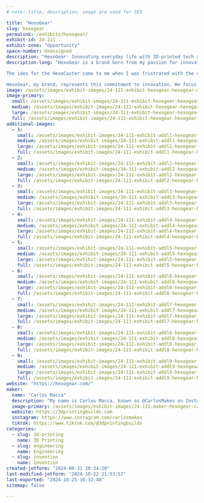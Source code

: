```yaml
---
# note: title, description, image are used for SEO

title: "HexoGear"
slug: hexogear
permalink: /exhibits/hexogear/
exhibit-id: 24-111
exhibit-zone: "Opportunity"
space-number: Unassigned
description: "HexoGear: Innovating everyday life with 3D-printed tech accessories and practical, stylish solutions"
description-long: "HexoGear is a brand born from my passion for innovation and a love for making life easier with creative, practical solutions. My name is Carlos Macca, and I’m the inventor behind the HexoCaster, a unique phone hanger and sound amplifier that naturally boosts smartphone audio without the need for batteries or cables.

The idea for the HexoCaster came to me when I was frustrated with the cumbersome, battery-dependent speakers that cluttered my space. I wanted a simple, elegant solution that would amplify sound effortlessly. Using the latest 3D printing technology, I brought the HexoCaster to life—a product that is both functional and stylish, designed to seamlessly integrate into any environment.

HexoGear, my brand, represents this commitment to innovation. We focus on creating 3D-printed tech accessories that improve everyday life, blending practicality with a touch of creativity. As a maker at heart, I’m dedicated to pushing the boundaries of what’s possible, using technology to craft products that enhance the way we interact with the world around us. Join me at Maker Faire to see the HexoCaster in action and explore the exciting potential of 3D-printed innovation."
image: /assets/images/exhibit-images/24-111-exhibit-hexogear-hexogear-main-product-image-large.png
image-primary: 
  small: /assets/images/exhibit-images/24-111-exhibit-hexogear-hexogear-main-product-image-small.png
  medium: /assets/images/exhibit-images/24-111-exhibit-hexogear-hexogear-main-product-image-medium.png
  large: /assets/images/exhibit-images/24-111-exhibit-hexogear-hexogear-main-product-image-large.png
  full: /assets/images/exhibit-images/24-111-exhibit-hexogear-hexogear-main-product-image-full.png
additional-images: 
  - 1:
    small: /assets/images/exhibit-images/24-111-exhibit-addl1-hexogear-hexocaster-universal-phone-mount-small.gif
    medium: /assets/images/exhibit-images/24-111-exhibit-addl1-hexogear-hexocaster-universal-phone-mount-medium.gif
    large: /assets/images/exhibit-images/24-111-exhibit-addl1-hexogear-hexocaster-universal-phone-mount-large.gif
    full: /assets/images/exhibit-images/24-111-exhibit-addl1-hexogear-hexocaster-universal-phone-mount-full.gif
  - 2:
    small: /assets/images/exhibit-images/24-111-exhibit-addl2-hexogear-hexocaster-color-options-small.png
    medium: /assets/images/exhibit-images/24-111-exhibit-addl2-hexogear-hexocaster-color-options-medium.png
    large: /assets/images/exhibit-images/24-111-exhibit-addl2-hexogear-hexocaster-color-options-large.png
    full: /assets/images/exhibit-images/24-111-exhibit-addl2-hexogear-hexocaster-color-options-full.png
  - 3:
    small: /assets/images/exhibit-images/24-111-exhibit-addl3-hexogear-hexocaster-product-dimensions-small.png
    medium: /assets/images/exhibit-images/24-111-exhibit-addl3-hexogear-hexocaster-product-dimensions-medium.png
    large: /assets/images/exhibit-images/24-111-exhibit-addl3-hexogear-hexocaster-product-dimensions-large.png
    full: /assets/images/exhibit-images/24-111-exhibit-addl3-hexogear-hexocaster-product-dimensions-full.png
  - 4:
    small: /assets/images/exhibit-images/24-111-exhibit-addl4-hexogear-hexocastergarage-optimize-small.gif
    medium: /assets/images/exhibit-images/24-111-exhibit-addl4-hexogear-hexocastergarage-optimize-medium.gif
    large: /assets/images/exhibit-images/24-111-exhibit-addl4-hexogear-hexocastergarage-optimize-large.gif
    full: /assets/images/exhibit-images/24-111-exhibit-addl4-hexogear-hexocastergarage-optimize-full.gif
  - 5:
    small: /assets/images/exhibit-images/24-111-exhibit-addl5-hexogear-hexocasterkichen-optimize-small.gif
    medium: /assets/images/exhibit-images/24-111-exhibit-addl5-hexogear-hexocasterkichen-optimize-medium.gif
    large: /assets/images/exhibit-images/24-111-exhibit-addl5-hexogear-hexocasterkichen-optimize-large.gif
    full: /assets/images/exhibit-images/24-111-exhibit-addl5-hexogear-hexocasterkichen-optimize-full.gif
  - 6:
    small: /assets/images/exhibit-images/24-111-exhibit-addl6-hexogear-hexocasteroutdoors-optimize-small.gif
    medium: /assets/images/exhibit-images/24-111-exhibit-addl6-hexogear-hexocasteroutdoors-optimize-medium.gif
    large: /assets/images/exhibit-images/24-111-exhibit-addl6-hexogear-hexocasteroutdoors-optimize-large.gif
    full: /assets/images/exhibit-images/24-111-exhibit-addl6-hexogear-hexocasteroutdoors-optimize-full.gif
  - 7:
    small: /assets/images/exhibit-images/24-111-exhibit-addl7-hexogear-hexocastershower-optimize-small.gif
    medium: /assets/images/exhibit-images/24-111-exhibit-addl7-hexogear-hexocastershower-optimize-medium.gif
    large: /assets/images/exhibit-images/24-111-exhibit-addl7-hexogear-hexocastershower-optimize-large.gif
    full: /assets/images/exhibit-images/24-111-exhibit-addl7-hexogear-hexocastershower-optimize-full.gif
  - 8:
    small: /assets/images/exhibit-images/24-111-exhibit-addl8-hexogear-hexocastersoundboost-01-small.gif
    medium: /assets/images/exhibit-images/24-111-exhibit-addl8-hexogear-hexocastersoundboost-01-medium.gif
    large: /assets/images/exhibit-images/24-111-exhibit-addl8-hexogear-hexocastersoundboost-01-large.gif
    full: /assets/images/exhibit-images/24-111-exhibit-addl8-hexogear-hexocastersoundboost-01-full.gif
  - 9:
    small: /assets/images/exhibit-images/24-111-exhibit-addl9-hexogear-hexogear-image-02-small.png
    medium: /assets/images/exhibit-images/24-111-exhibit-addl9-hexogear-hexogear-image-02-medium.png
    large: /assets/images/exhibit-images/24-111-exhibit-addl9-hexogear-hexogear-image-02-large.png
    full: /assets/images/exhibit-images/24-111-exhibit-addl9-hexogear-hexogear-image-02-full.png
website: "https://hexogear.com/"
maker: 
  name: "Carlos Macca"
  description: "My name is Carlos Macca, known as @CarlosMakes on Instagram, where I’ve built a community of over 170k followers. I’m also the founder of @3DPrintingBuilds, which has grown to over 120k followers. As a passionate maker, I thrive on creating innovative products and inspiring others to bring their own ideas to life. My goal is to share my love for making with the world, encouraging creativity and innovation in everything I do."
  image-primary: /assets/images/exhibit-images/24-111-maker-hexogear-carlos-the-inventor-3d-printing-build-medium.jpg
  website: https://3dprintingbuilds.com
  instagram: https://www.instagram.com/carlosmakes
  tiktok: https://www.tiktok.com/@3dprintingbuilds
categories: 
  - slug: 3d-printing
    name: 3D Printing
  - slug: engineering
    name: Engineering
  - slug: invention
    name: Invention
created-jotform: "2024-08-31 20:34:20"
last-modified-jotform: "2024-10-22 21:53:57"
last-exported: "2024-10-25 16:32:48"
sitemap: false

---
```

